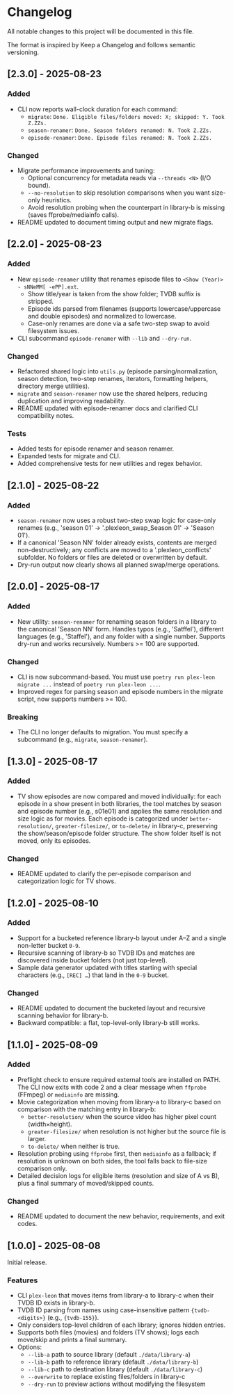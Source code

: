 # Changelog

All notable changes to this project will be documented in this file.

The format is inspired by Keep a Changelog and follows semantic versioning.

## [2.3.0] - 2025-08-23
### Added
- CLI now reports wall-clock duration for each command:
  - `migrate`: `Done. Eligible files/folders moved: X; skipped: Y. Took Z.ZZs.`
  - `season-renamer`: `Done. Season folders renamed: N. Took Z.ZZs.`
  - `episode-renamer`: `Done. Episode files renamed: N. Took Z.ZZs.`

### Changed
- Migrate performance improvements and tuning:
  - Optional concurrency for metadata reads via `--threads <N>` (I/O bound).
  - `--no-resolution` to skip resolution comparisons when you want size-only heuristics.
  - Avoid resolution probing when the counterpart in library-b is missing (saves ffprobe/mediainfo calls).
- README updated to document timing output and new migrate flags.

## [2.2.0] - 2025-08-23
### Added
- New `episode-renamer` utility that renames episode files to `<Show (Year)> - sNNeMM[ -ePP].ext`.
  - Show title/year is taken from the show folder; TVDB suffix is stripped.
  - Episode ids parsed from filenames (supports lowercase/uppercase and double episodes) and normalized to lowercase.
  - Case-only renames are done via a safe two-step swap to avoid filesystem issues.
- CLI subcommand `episode-renamer` with `--lib` and `--dry-run`.

### Changed
- Refactored shared logic into `utils.py` (episode parsing/normalization, season detection, two-step renames, iterators, formatting helpers, directory merge utilities).
- `migrate` and `season-renamer` now use the shared helpers, reducing duplication and improving readability.
- README updated with episode-renamer docs and clarified CLI compatibility notes.

### Tests
- Added tests for episode renamer and season renamer.
- Expanded tests for migrate and CLI.
- Added comprehensive tests for new utilities and regex behavior.

## [2.1.0] - 2025-08-22
### Added
- `season-renamer` now uses a robust two-step swap logic for case-only renames (e.g., 'season 01' → '.plexleon_swap_Season 01' → 'Season 01').
- If a canonical 'Season NN' folder already exists, contents are merged non-destructively; any conflicts are moved to a '.plexleon_conflicts' subfolder. No folders or files are deleted or overwritten by default.
- Dry-run output now clearly shows all planned swap/merge operations.

## [2.0.0] - 2025-08-17

### Added
- New utility: `season-renamer` for renaming season folders in a library to the canonical 'Season NN' form. Handles typos (e.g., 'Satffel'), different languages (e.g., 'Staffel'), and any folder with a single number. Supports dry-run and works recursively. Numbers >= 100 are supported.

### Changed
- CLI is now subcommand-based. You must use `poetry run plex-leon migrate ...` instead of `poetry run plex-leon ...`.
- Improved regex for parsing season and episode numbers in the migrate script, now supports numbers >= 100.

### Breaking
- The CLI no longer defaults to migration. You must specify a subcommand (e.g., `migrate`, `season-renamer`).

## [1.3.0] - 2025-08-17

### Added
- TV show episodes are now compared and moved individually: for each episode in a show present in both libraries, the tool matches by season and episode number (e.g., s01e01) and applies the same resolution and size logic as for movies. Each episode is categorized under `better-resolution/`, `greater-filesize/`, or `to-delete/` in library-c, preserving the show/season/episode folder structure. The show folder itself is not moved, only its episodes.

### Changed
- README updated to clarify the per-episode comparison and categorization logic for TV shows.

## [1.2.0] - 2025-08-10

### Added
- Support for a bucketed reference library-b layout under A–Z and a single non-letter bucket `0-9`.
- Recursive scanning of library-b so TVDB IDs and matches are discovered inside bucket folders (not just top-level).
- Sample data generator updated with titles starting with special characters (e.g., `[REC] …`) that land in the `0-9` bucket.

### Changed
- README updated to document the bucketed layout and recursive scanning behavior for library-b.
- Backward compatible: a flat, top-level-only library-b still works.

## [1.1.0] - 2025-08-09

### Added
- Preflight check to ensure required external tools are installed on PATH. The CLI now exits with code 2 and a clear message when `ffprobe` (FFmpeg) or `mediainfo` are missing.
- Movie categorization when moving from library-a to library-c based on comparison with the matching entry in library-b:
  - `better-resolution/` when the source video has higher pixel count (width×height).
  - `greater-filesize/` when resolution is not higher but the source file is larger.
  - `to-delete/` when neither is true.
- Resolution probing using `ffprobe` first, then `mediainfo` as a fallback; if resolution is unknown on both sides, the tool falls back to file-size comparison only.
- Detailed decision logs for eligible items (resolution and size of A vs B), plus a final summary of moved/skipped counts.

### Changed
- README updated to document the new behavior, requirements, and exit codes.

## [1.0.0] - 2025-08-08

Initial release.

### Features
- CLI `plex-leon` that moves items from library-a to library-c when their TVDB ID exists in library-b.
- TVDB ID parsing from names using case-insensitive pattern `{tvdb-<digits>}` (e.g., `{tvdb-155}`).
- Only considers top-level children of each library; ignores hidden entries.
- Supports both files (movies) and folders (TV shows); logs each move/skip and prints a final summary.
- Options:
  - `--lib-a` path to source library (default `./data/library-a`)
  - `--lib-b` path to reference library (default `./data/library-b`)
  - `--lib-c` path to destination library (default `./data/library-c`)
  - `--overwrite` to replace existing files/folders in library-c
  - `--dry-run` to preview actions without modifying the filesystem

